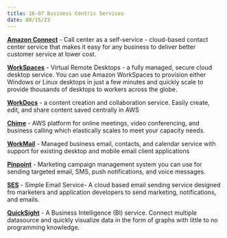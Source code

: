```yaml
---
title: 16-07 Business Centric Services
date: 08/15/23
---
```


[**Amazon Connect**](https://aws.amazon.com/connect/) - Call center as a self-service - cloud-based contact center service that makes it easy for any business to deliver better customer service at lower cost.

[**WorkSpaces**](https://aws.amazon.com/workspaces/) - Virtual Remote Desktops - a fully managed, secure cloud desktop service. You can use Amazon WorkSpaces to provision either Windows or Linux desktops in just a few minutes and quickly scale to provide thousands of desktops to workers across the globe.

[**WorkDocs**](https://aws.amazon.com/workdocs/?amazon-workdocs-whats-new.sort-by=item.additionalFields.postDateTime&amazon-workdocs-whats-new.sort-order=desc) - a content creation and collaboration service. Easily create, edit, and share content saved centrally in AWS

[**Chime**](https://aws.amazon.com/chime/?chime-blog-posts.sort-by=item.additionalFields.createdDate&chime-blog-posts.sort-order=desc) - AWS platform for online meetings, video conferencing, and business calling which elastically scales to meet your capacity needs.

[**WorkMail**](https://aws.amazon.com/workmail/) - Managed business email, contacts, and calendar service with support for existing desktop and mobile email client applications

[**Pinpoint**](https://aws.amazon.com/pinpoint/) - Marketing campaign management system you can use for sending targeted email, SMS, push notifications, and voice messages.

[**SES**](https://aws.amazon.com/ses/) - Simple Email Service- A cloud based email sending service designed fro marketers and application developers to send marketing, notifications, and emails.

[**QuickSight**](https://aws.amazon.com/quicksight/) - A Business Intelligence (BI) service. Connect multiple datasource and quickly visualize data in the form of graphs with little to no programming knowledge.
